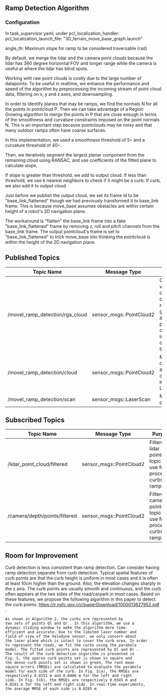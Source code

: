 ## Ramp Detection Algorithm

### Configuration

In task_supervisor.yaml, under pcl_localization_handler:
  pcl_localization_launch_file: "3D_terrain_move_base_graph.launch"

angle_th: Maximum slope for ramp to be considered traversable (rad)

By default, we merge the lidar and the camera point clouds because the lidar has 360 degree horizontal FOV and longer range while the camera is useful at where the lidar has blind spots.

Working with raw point clouds is costly due to the large number of datapoints. 
To be useful in realtime, we enhance the performance and speed of the algorithm by preprocessing the incoming stream of point cloud data, filtering on x, y and z axes, and downsampling.

In order to identify planes that may be ramps, we find the normals N for all the points in pointcloud P. Then we can take advantage of
a Region Growing algorithm to merge the points in P that are close enough in terms of the smoothness and curvature
constraints imposed on the point normals N. This is an important step because pointclouds may be noisy and that many outdoor ramps
often have coarse surfaces. 

In this implementation, we used a smoothness threshold of 5◦ and a curvature threshold of 40◦.

Then, we iteratively segment the largest planar component from the remaining cloud using RANSAC, and use coefficients of the fitted plane to calculate slope. 

If slope is greater than threshold, we add to output cloud. If less than threshold, we use k nearest neighbors to check if it might be a curb. If curb, we also add it to output cloud.

Just before we publish the output cloud, we set its frame id to be "base_link_flattened" though we had previously transformed it to base_link frame. This is because move_base assumes obstacles are within certain height of a robot's 2D navigation plane. 

The workaround is "flatten" the base_link frame into a fake "base_link_flattened" frame by removing z, roll and pitch channels from the base_link frame. The output pointcloud's frame is set to "base_link_flattened" to trick move_base into thinking the pointcloud is within the height of the 2D navigation plane.

## Published Topics
Topic Name | Message Type | Purpose
------------ | ------------- | -------------
/movel_ramp_detection/rga_cloud | sensor_msgs::PointCloud2 | Can visualize different clusters by region growing algorithm, publishing of this topic is enabled if debug_ == true
/movel_ramp_detection/cloud | sensor_msgs::PointCloud2 | Mark obstacles, and to be compressed into Laserscan
/movel_ramp_detection/scan | sensor_msgs::LaserScan| Mark obstacles

## Subscribed Topics
Topic Name | Message Type | Purpose
------------ | ------------- | -------------
/lidar_point_cloud/filtered | sensor_msgs::PointCloud2 | Filtered lidar pointcloud topic to use for processing curbs and ramps
/camera/depth/points/filtered | sensor_msgs::PointCloud2 | Filtered camera pointcloud topic to use for processing curbs and ramps

## Room for Improvement

Curb detection is less consistent than ramp detection. Can consider having ramp detection separate from curb detection.
Typical spatial features of curb points are that the curb height is uniform in most cases and it is often at least 10cm higher than the ground. 
Also, the elevation changes sharply in the z axis. 
The curb points are usually smooth and continuous, and the curb often appears at the two sides of the road/carpark in most cases.
Based on these features, we propose the following algorithm in this paper to detect the curb points: https://ir.nsfc.gov.cn//paperDownload/1000013627952.pdf .

```
As shown in Algorithm 2, the curbs are represented by
two sets of points Ql and Qr . In this algorithm, we use a
dynamic sliding window to make the algorithm more time-
efficient and accurate. Due to the limited laser number and
field of view of the Velodyne sensor, we only concern about
the laser plane which is intact to cover the curb area. In order
to represent the roads, we fit the curbs using the parabola
model. The fitted curb points are represented by Dl and Dr .
The result of the curb detection algorithm is presented in
Fig. 5, the sparse curb points set is shown in square and
the dense curb points set is shown in green. The root mean
square errors (RMSEs) are calculated to evaluate the parabola
model for each side of the curb. In Fig. 5(a), the RMSEs are
respectively 0.0151 m and 0.0486 m for the left and right
side. In Fig. 5(b), the RMSEs are respectively 0.0345 m and
0.0241 m for the left and right side. In real-time experiments,
the average RMSE of each side is 0.0285 m
```